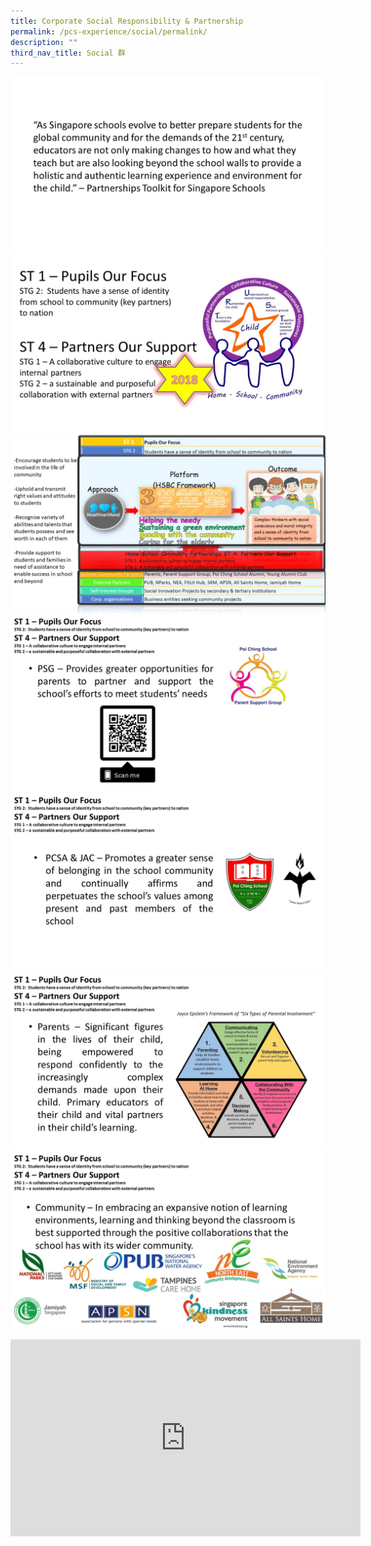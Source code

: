 ```yaml
---
title: Corporate Social Responsibility & Partnership
permalink: /pcs-experience/social/permalink/
description: ""
third_nav_title: Social 群
---
```

![](/images/Slide2-2.jpg)
![](/images/Slide3-2.jpg)
![](/images/Slide4-3.jpg)
![](/images/Slide5-1.jpg)
![](/images/Slide6.jpg)
![](/images/Slide7.jpg)
![](/images/CSR-_-Partnership-Dept-Website-Update-10062019-1.jpg)

<iframe width="560" height="315" src="https://www.youtube.com/embed/Yahjv4NPVkY" title="YouTube video player" frameborder="0" allow="accelerometer; autoplay; clipboard-write; encrypted-media; gyroscope; picture-in-picture" allowfullscreen=""></iframe>